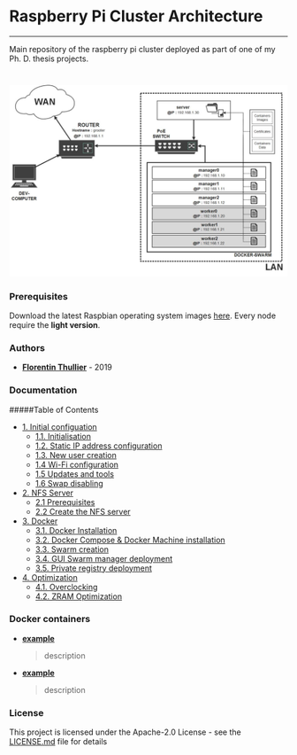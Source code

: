 # Raspberry Pi Cluster Architecture
---

Main repository of the raspberry pi cluster deployed as part of one of my Ph. D. thesis projects. 

#

![network-scheme.jpg](/assets/images/network-scheme.jpg "network-scheme")

### Prerequisites

Download the latest Raspbian operating system images [here](https://www.raspberrypi.org/downloads/raspbian/). Every node require the **light version**.

### Authors

* [**Florentin Thullier**](https://github.com/FlorentinTh) - 2019

### Documentation
#####Table of Contents
- [1. Initial configuation](https://github.com/FlorentinTh/PiSwarm/blob/master/docs/initial-config.md#11-initialisation)
   - [1.1. Initialisation](https://github.com/FlorentinTh/PiSwarm/blob/master/docs/initial-config.md#11-initialisation) 
   - [1.2. Static IP address configuration](https://github.com/FlorentinTh/PiSwarm/blob/master/docs/initial-config.md#12-setup-static-ip-addresses) 
   - [1.3. New user creation](https://github.com/FlorentinTh/PiSwarm/blob/master/docs/initial-config.md#13-create-de-new-user) 
   - [1.4 Wi-Fi configuration](https://github.com/FlorentinTh/PiSwarm/blob/master/docs/initial-config.md#14-configure-wi-fi) 
   - [1.5 Updates and tools](https://github.com/FlorentinTh/PiSwarm/blob/master/docs/initial-config.md#15-install-updates-and-required-tools) 
   - [1.6 Swap disabling](https://github.com/FlorentinTh/PiSwarm/blob/master/docs/initial-config.md#16-disable-swap)
- [2. NFS Server](https://github.com/FlorentinTh/PiSwarm/blob/master/docs/NFS.md#2-nfs-server)
  - [2.1 Prerequisites](https://github.com/FlorentinTh/PiSwarm/blob/master/docs/NFS.md#21-prerequisites)
  - [2.2 Create the NFS server](https://github.com/FlorentinTh/PiSwarm/blob/master/docs/NFS.md#22-create-the-nfs-server)
- [3. Docker](https://github.com/FlorentinTh/PiSwarm/blob/master/docs/docker.md#2-docker)
   - [3.1. Docker Installation](https://github.com/FlorentinTh/PiSwarm/blob/master/docs/docker.md#21-install-docker)
   - [3.2. Docker Compose & Docker Machine installation](https://github.com/FlorentinTh/PiSwarm/blob/master/docs/docker.md#22-install-docker-compose)
   - [3.3. Swarm creation](https://github.com/FlorentinTh/PiSwarm/blob/master/docs/docker.md#23-create-the-swarm)
   - [3.4. GUI Swarm manager deployment](https://github.com/FlorentinTh/PiSwarm/blob/master/docs/docker.md#24-deploy-a-gui-to-manage-the-swarm)
   - [3.5. Private registry deployment](https://github.com/FlorentinTh/PiSwarm/blob/master/docs/docker.md#25-deploy-a-private-registry)
- [4. Optimization](https://github.com/FlorentinTh/PiSwarm/blob/master/docs/optimization.md#3-optimization)
    - [4.1. Overclocking](https://github.com/FlorentinTh/PiSwarm/blob/master/docs/optimization.md#31-overclocking)
    - [4.2. ZRAM Optimization](https://github.com/FlorentinTh/PiSwarm/blob/master/docs/optimization.md#32-zram-optimization)

### Docker containers

* [**example**]()
  > description
* [**example**]()
  > description

### License

This project is licensed under the Apache-2.0 License - see the [LICENSE.md](LICENSE.md) file for details